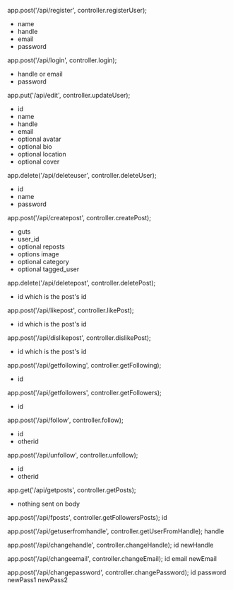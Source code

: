 app.post('/api/register', controller.registerUser);
* name
* handle
* email
* password

app.post('/api/login', controller.login);
* handle or email
* password

app.put('/api/edit', controller.updateUser);
* id
* name
* handle
* email
* optional avatar
* optional bio
* optional location
* optional cover

app.delete('/api/deleteuser', controller.deleteUser);
* id
* name
* password

app.post('/api/createpost', controller.createPost);
* guts
* user_id
* optional reposts
* options image
* optional category
* optional tagged_user

app.delete('/api/deletepost', controller.deletePost);
* id which is the post's id

app.post('/api/likepost', controller.likePost);
* id which is the post's id

app.post('/api/dislikepost', controller.dislikePost);
* id which is the post's id

app.post('/api/getfollowing', controller.getFollowing);
* id

app.post('/api/getfollowers', controller.getFollowers);
* id

app.post('/api/follow', controller.follow);
* id
* otherid

app.post('/api/unfollow', controller.unfollow);
* id
* otherid

app.get('/api/getposts', controller.getPosts);
* nothing sent on body

app.post('/api/fposts', controller.getFollowersPosts);
id

app.post('/api/getuserfromhandle', controller.getUserFromHandle);
handle

app.post('/api/changehandle', controller.changeHandle);
id
newHandle

app.post('/api/changeemail', controller.changeEmail);
id
email
newEmail

app.post('/api/changepassword', controller.changePassword);
id
password
newPass1
newPass2
